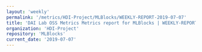 ```yaml
---
layout: 'weekly'
permalink: '/metrics/HDI-Project/MLBlocks/WEEKLY-REPORT-2019-07-07'
title: 'DAI Lab OSS Metrics Metrics report for MLBlocks | WEEKLY-REPORT-2019-07-07'
organization: 'HDI-Project'
repository: 'MLBlocks'
current_date: '2019-07-07'
---
```

